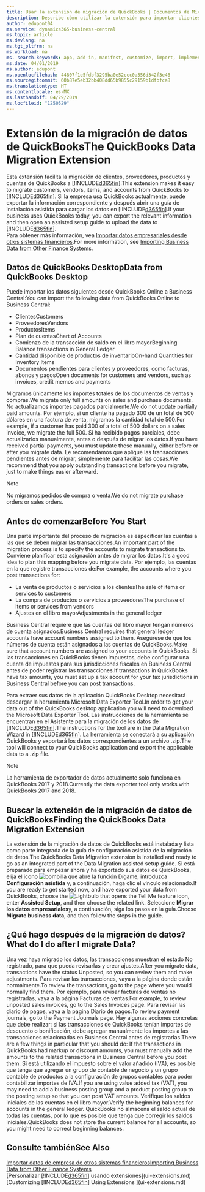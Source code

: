 ```yaml
---
title: Usar la extensión de migración de QuickBooks | Documentos de Microsoft
description: Describe cómo utilizar la extensión para importar clientes, proveedores, elementos y cuentas de QuickBooks Desktop a Business Central.
author: edupont04
ms.service: dynamics365-business-central
ms.topic: article
ms.devlang: na
ms.tgt_pltfrm: na
ms.workload: na
ms. search.keywords: app, add-in, manifest, customize, import, implement
ms.date: 04/01/2019
ms.author: edupont
ms.openlocfilehash: 44807f1e5fdbf3295ba0e52ccc0a556d342f3e46
ms.sourcegitcommit: 60b87e5eb32bb408dd65b9855c29159b1dfbfca8
ms.translationtype: HT
ms.contentlocale: es-MX
ms.lasthandoff: 04/29/2019
ms.locfileid: "1250529"
---
```

# <a name="the-quickbooks-data-migration-extension"></a><span data-ttu-id="80f75-103">Extensión de la migración de datos de QuickBooks</span><span class="sxs-lookup"><span data-stu-id="80f75-103">The QuickBooks Data Migration Extension</span></span>
<span data-ttu-id="80f75-104">Esta extensión facilita la migración de clientes, proveedores, productos y cuentas de QuickBooks a [!INCLUDE[d365fin](includes/d365fin_md.md)].</span><span class="sxs-lookup"><span data-stu-id="80f75-104">This extension makes it easy to migrate customers, vendors, items, and accounts from QuickBooks to [!INCLUDE[d365fin](includes/d365fin_md.md)].</span></span> <span data-ttu-id="80f75-105">Si la empresa usa QuickBooks actualmente, puede exportar la información correspondiente y después abrir una guía de instalación asistida para cargar los datos en [!INCLUDE[d365fin](includes/d365fin_md.md)].</span><span class="sxs-lookup"><span data-stu-id="80f75-105">If your business uses QuickBooks today, you can export the relevant information and then open an assisted setup guide to upload the data to [!INCLUDE[d365fin](includes/d365fin_md.md)].</span></span>  
<span data-ttu-id="80f75-106">Para obtener más información, vea [Importar datos empresariales desde otros sistemas financieros](across-import-data-configuration-packages.md).</span><span class="sxs-lookup"><span data-stu-id="80f75-106">For more information, see [Importing Business Data from Other Finance Systems](across-import-data-configuration-packages.md).</span></span>

## <a name="data-from-quickbooks-desktop"></a><span data-ttu-id="80f75-107">Datos de QuickBooks Desktop</span><span class="sxs-lookup"><span data-stu-id="80f75-107">Data from QuickBooks Desktop</span></span>
 
<span data-ttu-id="80f75-108">Puede importar los datos siguientes desde QuickBooks Online a Business Central:</span><span class="sxs-lookup"><span data-stu-id="80f75-108">You can import the following data from QuickBooks Online to Business Central:</span></span>

- <span data-ttu-id="80f75-109">Clientes</span><span class="sxs-lookup"><span data-stu-id="80f75-109">Customers</span></span>  
- <span data-ttu-id="80f75-110">Proveedores</span><span class="sxs-lookup"><span data-stu-id="80f75-110">Vendors</span></span>  
- <span data-ttu-id="80f75-111">Productos</span><span class="sxs-lookup"><span data-stu-id="80f75-111">Items</span></span>  
- <span data-ttu-id="80f75-112">Plan de cuentas</span><span class="sxs-lookup"><span data-stu-id="80f75-112">Chart of Accounts</span></span>  
- <span data-ttu-id="80f75-113">Comienzo de la transacción de saldo en el libro mayor</span><span class="sxs-lookup"><span data-stu-id="80f75-113">Beginning Balance transactions in General Ledger</span></span>  
- <span data-ttu-id="80f75-114">Cantidad disponible de productos de inventario</span><span class="sxs-lookup"><span data-stu-id="80f75-114">On-hand Quantities for Inventory Items</span></span>  
- <span data-ttu-id="80f75-115">Documentos pendientes para clientes y proveedores, como facturas, abonos y pagos</span><span class="sxs-lookup"><span data-stu-id="80f75-115">Open documents for customers and vendors, such as invoices, credit memos and payments</span></span>  

<span data-ttu-id="80f75-116">Migramos únicamente los importes totales de los documentos de ventas y compras.</span><span class="sxs-lookup"><span data-stu-id="80f75-116">We migrate only full amounts on sales and purchase documents.</span></span> <span data-ttu-id="80f75-117">No actualizamos importes pagados parcialmente.</span><span class="sxs-lookup"><span data-stu-id="80f75-117">We do not update partially paid amounts.</span></span> <span data-ttu-id="80f75-118">Por ejemplo, si un cliente ha pagado 300 de un total de 500 dólares en una factura de venta, migramos la cantidad total de 500.</span><span class="sxs-lookup"><span data-stu-id="80f75-118">For example, if a customer has paid 300 of a total of 500 dollars on a sales invoice, we migrate the full 500.</span></span> <span data-ttu-id="80f75-119">Si ha recibido pagos parciales, debe actualizarlos manualmente, antes o después de migrar los datos.</span><span class="sxs-lookup"><span data-stu-id="80f75-119">If you have received partial payments, you must update these manually, either before or after you migrate data.</span></span> <span data-ttu-id="80f75-120">Le recomendamos que aplique las transacciones pendientes antes de migrar, simplemente para facilitar las cosas.</span><span class="sxs-lookup"><span data-stu-id="80f75-120">We recommend that you apply outstanding transactions before you migrate, just to make things easier afterward.</span></span>

> [!NOTE]
> <span data-ttu-id="80f75-121">No migramos pedidos de compra o venta.</span><span class="sxs-lookup"><span data-stu-id="80f75-121">We do not migrate purchase orders or sales orders.</span></span>

## <a name="before-you-start"></a><span data-ttu-id="80f75-122">Antes de comenzar</span><span class="sxs-lookup"><span data-stu-id="80f75-122">Before You Start</span></span>
<span data-ttu-id="80f75-123">Una parte importante del proceso de migración es especificar las cuentas a las que se deben migrar las transacciones.</span><span class="sxs-lookup"><span data-stu-id="80f75-123">An important part of the migration process is to specify the accounts to migrate transactions to.</span></span> <span data-ttu-id="80f75-124">Conviene planificar esta asignación antes de migrar los datos.</span><span class="sxs-lookup"><span data-stu-id="80f75-124">It's a good idea to plan this mapping before you migrate data.</span></span> <span data-ttu-id="80f75-125">Por ejemplo, las cuentas en la que registre transacciones de:</span><span class="sxs-lookup"><span data-stu-id="80f75-125">For example, the accounts where you post transactions for:</span></span>

- <span data-ttu-id="80f75-126">La venta de productos o servicios a los clientes</span><span class="sxs-lookup"><span data-stu-id="80f75-126">The sale of items or services to customers</span></span>  
- <span data-ttu-id="80f75-127">La compra de productos o servicios a proveedores</span><span class="sxs-lookup"><span data-stu-id="80f75-127">The purchase of items or services from vendors</span></span>  
- <span data-ttu-id="80f75-128">Ajustes en el libro mayor</span><span class="sxs-lookup"><span data-stu-id="80f75-128">Adjustments in the general ledger</span></span>  

<span data-ttu-id="80f75-129">Business Central requiere que las cuentas del libro mayor tengan números de cuenta asignados.</span><span class="sxs-lookup"><span data-stu-id="80f75-129">Business Central requires that general ledger accounts have account numbers assigned to them.</span></span> <span data-ttu-id="80f75-130">Asegúrese de que los números de cuenta están asignados a las cuentas de QuickBooks.</span><span class="sxs-lookup"><span data-stu-id="80f75-130">Make sure that account numbers are assigned to your accounts in QuickBooks.</span></span>
<span data-ttu-id="80f75-131">Si las transacciones en QuickBooks tienen impuestos, debe configurar una cuenta de impuestos para sus jurisdicciones fiscales en Business Central antes de poder registrar las transacciones.</span><span class="sxs-lookup"><span data-stu-id="80f75-131">If transactions in QuickBooks have tax amounts, you must set up a tax account for your tax jurisdictions in Business Central before you can post transactions.</span></span>

<span data-ttu-id="80f75-132">Para extraer sus datos de la aplicación QuickBooks Desktop necesitará descargar la herramienta Microsoft Data Exporter Tool.</span><span class="sxs-lookup"><span data-stu-id="80f75-132">In order to get your data out of the QuickBooks desktop application you will need to download the Microsoft Data Exporter Tool.</span></span>  <span data-ttu-id="80f75-133">Las instrucciones de la herramienta se encuentran en el Asistente para la migración de los datos de [!INCLUDE[d365fin](includes/d365fin_md.md)].</span><span class="sxs-lookup"><span data-stu-id="80f75-133">The instructions for the tool are in the Data Migration Wizard in [!INCLUDE[d365fin](includes/d365fin_md.md)].</span></span> <span data-ttu-id="80f75-134">La herramienta se conectará a su aplicación QuickBooks y exportará los datos correspondientes a un archivo .zip.</span><span class="sxs-lookup"><span data-stu-id="80f75-134">The tool will connect to your QuickBooks application and export the applicable data to a .zip file.</span></span>  

> [!NOTE]
> <span data-ttu-id="80f75-135">La herramienta de exportador de datos actualmente solo funciona en QuickBooks 2017 y 2018.</span><span class="sxs-lookup"><span data-stu-id="80f75-135">Currently the data exporter tool only works with QuickBooks 2017 and 2018.</span></span>

## <a name="finding-the-quickbooks-data-migration-extension"></a><span data-ttu-id="80f75-136">Buscar la extensión de la migración de datos de QuickBooks</span><span class="sxs-lookup"><span data-stu-id="80f75-136">Finding the QuickBooks Data Migration Extension</span></span>
<span data-ttu-id="80f75-137">La extensión de la migración de datos de QuickBooks está instalada y lista como parte integrada de la guía de configuración asistida de la migración de datos.</span><span class="sxs-lookup"><span data-stu-id="80f75-137">The QuickBooks Data Migration extension is installed and ready to go as an integrated part of the Data Migration assisted setup guide.</span></span> <span data-ttu-id="80f75-138">Si está preparado para empezar ahora y ha exportado sus datos de QuickBooks, elija el icono ![bombilla que abre la función Dígame](media/ui-search/search_small.png "Dígame que desea hacer"), introduzca **Configuración asistida** y, a continuación, haga clic el vínculo relacionado.</span><span class="sxs-lookup"><span data-stu-id="80f75-138">If you are ready to get started now, and have exported your data from QuickBooks, choose the ![Lightbulb that opens the Tell Me feature](media/ui-search/search_small.png "Tell me what you want to do") icon, enter **Assisted Setup**, and then choose the related link.</span></span> <span data-ttu-id="80f75-139">Seleccione **Migrar los datos empresariales**y, a continuación, siga los pasos en la guía.</span><span class="sxs-lookup"><span data-stu-id="80f75-139">Choose **Migrate business data**, and then follow the steps in the guide.</span></span>  

## <a name="what-do-i-do-after-i-migrate-data"></a><span data-ttu-id="80f75-140">¿Qué hago después de la migración de datos?</span><span class="sxs-lookup"><span data-stu-id="80f75-140">What do I do after I migrate Data?</span></span>
<span data-ttu-id="80f75-141">Una vez haya migrado los datos, las transacciones muestran el estado No registrado, para que pueda revisarlas y crear ajustes.</span><span class="sxs-lookup"><span data-stu-id="80f75-141">After you migrate data, transactions have the status Unposted, so you can review them and make adjustments.</span></span> <span data-ttu-id="80f75-142">Para revisar las transacciones, vaya a la página donde están normalmente.</span><span class="sxs-lookup"><span data-stu-id="80f75-142">To review the transactions, go to the page where you would normally find them.</span></span> <span data-ttu-id="80f75-143">Por ejemplo, para revisar facturas de ventas no registradas, vaya a la página Facturas de ventas.</span><span class="sxs-lookup"><span data-stu-id="80f75-143">For example, to review unposted sales invoices, go to the Sales Invoices page.</span></span> <span data-ttu-id="80f75-144">Para revisar las diario de pagos, vaya a la página Diario de pagos.</span><span class="sxs-lookup"><span data-stu-id="80f75-144">To review payment journals, go to the Payment Journals page.</span></span>
<span data-ttu-id="80f75-145">Hay algunas acciones concretas que debe realizar: si las transacciones de QuickBooks tenían importes de descuento o bonificación, debe agregar manualmente los importes a las transacciones relacionadas en Business Central antes de registrarlas.</span><span class="sxs-lookup"><span data-stu-id="80f75-145">There are a few things in particular that you should do: If the transactions in QuickBooks had markup or discount amounts, you must manually add the amounts to the related transactions in Business Central before you post them.</span></span>
<span data-ttu-id="80f75-146">Si está utilizando el impuesto sobre el valor añadido (IVA), es posible que tenga que agregar un grupo de contable de negocio y un grupo contable de productos a la configuración de grupos contables para poder contabilizar importes de IVA.</span><span class="sxs-lookup"><span data-stu-id="80f75-146">If you are using value added tax (VAT), you may need to add a business posting group and a product posting group to the posting setup so that you can post VAT amounts.</span></span>
<span data-ttu-id="80f75-147">Verifique los saldos iniciales de las cuentas en el libro mayor.</span><span class="sxs-lookup"><span data-stu-id="80f75-147">Verify the beginning balances for accounts in the general ledger.</span></span> <span data-ttu-id="80f75-148">QuickBooks no almacena el saldo actual de todas las cuentas, por lo que es posible que tenga que corregir los saldos iniciales.</span><span class="sxs-lookup"><span data-stu-id="80f75-148">QuickBooks does not store the current balance for all accounts, so you might need to correct beginning balances.</span></span>

## <a name="see-also"></a><span data-ttu-id="80f75-149">Consulte también</span><span class="sxs-lookup"><span data-stu-id="80f75-149">See Also</span></span>
[<span data-ttu-id="80f75-150">Importar datos de empresa de otros sistemas financieros</span><span class="sxs-lookup"><span data-stu-id="80f75-150">Importing Business Data from Other Finance Systems</span></span>](across-import-data-configuration-packages.md)  
<span data-ttu-id="80f75-151">[Personalizar [!INCLUDE[d365fin](includes/d365fin_md.md)] usando extensiones](ui-extensions.md)</span><span class="sxs-lookup"><span data-stu-id="80f75-151">[Customizing [!INCLUDE[d365fin](includes/d365fin_md.md)] Using Extensions ](ui-extensions.md)</span></span>  

